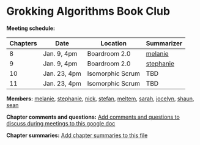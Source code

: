 # Grokking Algorithms Book Club

[comment]: Links:
[melanie]: https://github.com/melaniebrgr
[stephanie]: https://github.com/stephanie56
[nick]: https://github.com/NicholasGWK
[stefan]: https://github.com/stefannew
[meltem]: https://github.com/turquoisemelon
[sarah]: https://github.com/srhboo
[jocelyn]: https://github.com/jocelynjeffrey
[shaun]: https://github.com/ShaunLloyd
[sean]: https://github.com/seanmay

**Meeting schedule:**

| Chapters | Date         | Location         | Summarizer  |
| -------- | ------------ | ---------------- | ----------- |
| 8        | Jan. 9, 4pm  | Boardroom 2.0    | [melanie]   |
| 9        | Jan. 9, 4pm  | Boardroom 2.0    | [stephanie] |
| 10       | Jan. 23, 4pm | Isomorphic Scrum | TBD         |
| 11       | Jan. 23, 4pm | Isomorphic Scrum | TBD         |

**Members:**
[melanie], [stephanie], [nick], [stefan], [meltem], [sarah], [jocelyn], [shaun], [sean]

**Chapter comments and questions:**
[Add comments and questions to discuss during meetings to this google doc](https://docs.google.com/document/d/1wYjQb_iBIHEaGA7MTJFRV886mVsftfS2W4rSmWT4A4k/edit?usp=sharing)

**Chapter summaries:**
[Add chapter summaries to this file](./chapter-summaries.md)
